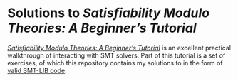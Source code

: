 # Solutions to *Satisfiability Modulo Theories: A Beginner’s Tutorial* #

[*Satisfiability Modulo Theories: A Beginner’s Tutorial*](https://cvc5.github.io/tutorials/beginners/index.html) is an excellent practical walkthrough of interacting with SMT solvers. Part of this tutorial is a set of exercises, of which this repository contains my solutions to in the form of [valid SMT-LIB code](https://smt-lib.org/papers/smt-lib-reference-v2.6-r2024-09-20.pdf).

